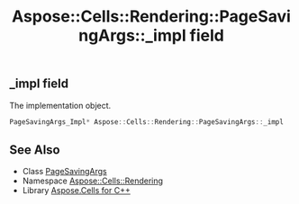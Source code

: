 ﻿---
title: Aspose::Cells::Rendering::PageSavingArgs::_impl field
linktitle: _impl
second_title: Aspose.Cells for C++ API Reference
description: 'Aspose::Cells::Rendering::PageSavingArgs::_impl field. The implementation object in C++.'
type: docs
weight: 800
url: /cpp/aspose.cells.rendering/pagesavingargs/_impl/
---
## _impl field


The implementation object.

```cpp
PageSavingArgs_Impl* Aspose::Cells::Rendering::PageSavingArgs::_impl
```

## See Also

* Class [PageSavingArgs](../)
* Namespace [Aspose::Cells::Rendering](../../)
* Library [Aspose.Cells for C++](../../../)
